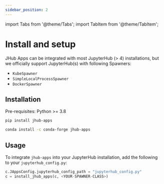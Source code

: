 ```yaml
---
sidebar_position: 2
---
```


import Tabs from '@theme/Tabs';
import TabItem from '@theme/TabItem';

# Install and setup

JHub Apps can be integrated with most JupyterHub (> 4) installations, but we officially support JupyterHub(s) with following Spawners:

- `KubeSpawner`
- `SimpleLocalProcessSpawner`
- `DockerSpawner`

## Installation

Pre-requisites: Python >= 3.8

<Tabs>
<TabItem value="pip" label="pip" default>

```bash
pip install jhub-apps
```

</TabItem>

<TabItem value="conda" label="conda">

```bash
conda install -c conda-forge jhub-apps
```

</TabItem>
</Tabs>

## Usage

To integrate `jhub-apps` into your JupyterHub installation, add the following to your
`jupyterhub_config.py`:

```python
c.JAppsConfig.jupyterhub_config_path = "jupyterhub_config.py"
c = install_jhub_apps(c, <YOUR-SPAWNER-CLASS>)
```
